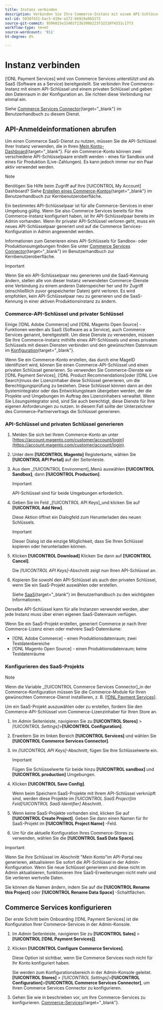 ```yaml
---
title: Instanz verbinden
description: Verbinden Sie Ihre Commerce-Instanz mit einem API-Schlüssel und einem privaten Schlüssel und geben Sie den Datenraum in der Konfiguration an.
exl-id: 5038fd31-bac5-419e-a172-66919a9b5272
source-git-commit: 9596815e31402f23b399b223f3221074331c1773
workflow-type: tm+mt
source-wordcount: '911'
ht-degree: 0%

---
```


# Instanz verbinden

[!DNL Payment Services] wird von Commerce Services unterstützt und als SaaS (Software as a Service) bereitgestellt. Sie verbinden Ihre Commerce-Instanz mit einem API-Schlüssel und einem privaten Schlüssel und geben den Datenraum in der Konfiguration an. Sie richten diese Verbindung nur einmal ein.

Siehe [Commerce Services Connector](https://docs.magento.com/user-guide/system/saas.html){target=&quot;_blank&quot;} im Benutzerhandbuch zu diesem Dienst.

## API-Anmeldeinformationen abrufen

Um einen Commerce SaaS-Dienst zu nutzen, müssen Sie die API-Schlüssel Ihrer Instanz verwenden, die in Ihren [Mein Konto-Dashboard](https://account.magento.com/customer/account/login){target=&quot;_blank&quot;}. Für ein Commerce-Konto können zwei verschiedene API-Schlüsselpaare erstellt werden - eines für Sandbox und eines für Produktion (Live-Zahlungen). Es kann jedoch immer nur ein Paar aktiv verwendet werden.

>[!NOTE]
>
>Benötigen Sie Hilfe beim Zugriff auf Ihre [!UICONTROL My Account] Dashboard? Siehe [Erstellen eines Commerce-Kontos](https://docs.magento.com/user-guide/magento/magento-account-create.html){target=&quot;_blank&quot;} im Benutzerhandbuch zur Kernbenutzeroberfläche.

Ein bestimmtes API-Schlüsselpaar ist für alle Commerce-Services in einer Umgebung gültig. Wenn Sie also Commerce Services bereits für Ihre Commerce-Instanz konfiguriert haben, ist Ihr API-Schlüsselpaar bereits im Admin vorhanden. Wenn Ihr privater API-Schlüssel verloren geht, muss ein neues API-Schlüsselpaar generiert und auf die Commerce Services-Konfiguration in Admin angewendet werden.

Informationen zum Generieren eines API-Schlüssels für Sandbox- oder Produktionsumgebungen finden Sie unter [Commerce Services Connector](https://docs.magento.com/user-guide/system/saas.html){target=&quot;_blank&quot;} im Benutzerhandbuch zur Kernbenutzeroberfläche.

>[!IMPORTANT]
>
>Wenn Sie ein API-Schlüsselpaar neu generieren und die SaaS-Kennung ändern, stellen alle von dieser Instanz verwendeten Commerce-Dienste eine Verbindung zu einem anderen Datenspeicher her und Ihr Zugriff (einschließlich zuvor gespeicherter Daten) geht verloren. Es wird empfohlen, kein API-Schlüsselpaar neu zu generieren und die SaaS-Kennung in einer aktiven Produktionsinstanz zu ändern.

### Commerce-API-Schlüssel und privater Schlüssel

Einige [!DNL Adobe Commerce] und [!DNL Magento Open Source] -Funktionen werden als SaaS (Software as a Service), auch Commerce Services genannt, bereitgestellt. Um diese Dienste zu verwenden, müssen Sie Ihre Commerce-Instanz mithilfe eines API-Schlüssels und eines privaten Schlüssels mit diesen Diensten verbinden und den gewünschten Datenraum im [Konfiguration](https://docs.magento.com/user-guide/configuration/services/saas.html){target=&quot;_blank&quot;}.

Wenn Sie ein Commerce-Konto erstellen, das durch eine MageID identifiziert wird, können Sie einen Commerce-API-Schlüssel und einen privaten Schlüssel generieren. So verwenden Sie Commerce-Dienste wie [!DNL Payment Services], [!DNL Product Recommendations]oder [!DNL Live Search]muss der Lizenzinhaber diese Schlüssel generieren, um die Berechtigungsprüfung zu bestehen. Diese Schlüssel können dann an den Systemintegrator oder das Entwicklungsteam übergeben werden, der die Projekte und Umgebungen im Auftrag des Lizenzinhabers verwaltet. Wenn Sie Lösungsintegrator sind, sind Sie auch berechtigt, diese Dienste für Ihre eigenen Anforderungen zu nutzen. In diesem Fall sollte der Unterzeichner des Commerce-Partnervertrags die Schlüssel generieren.

### API-Schlüssel und privaten Schlüssel generieren

1. Melden Sie sich bei Ihrem Commerce-Konto an unter [https://account.magento.com/customer/account/login](https://account.magento.com/customer/account/login).
1. Unter dem **[!UICONTROL Magento]** Registerkarte, wählen Sie **[!UICONTROL API Portal]** auf der Seitenleiste.
1. Aus dem _[!UICONTROL Environment]_Menü auswählen **[!UICONTROL Sandbox]**, dann **[!UICONTROL Production]**.

   >[!IMPORTANT]
   >
   >API-Schlüssel sind für beide Umgebungen erforderlich.

1. Geben Sie im Feld _[!UICONTROL API Keys]_und klicken Sie auf **[!UICONTROL Add New]**.

   Diese Aktion öffnet ein Dialogfeld zum Herunterladen des neuen Schlüssels.

   >[!IMPORTANT]
   >
   >Dieser Dialog ist die einzige Möglichkeit, dass Sie Ihren Schlüssel kopieren oder herunterladen können.

1. Klicken **[!UICONTROL Download]** Klicken Sie dann auf **[!UICONTROL Cancel]**.

   Die _[!UICONTROL API Keys]_-Abschnitt zeigt nun Ihren API-Schlüssel an.

1. Kopieren Sie sowohl den API-Schlüssel als auch den privaten Schlüssel, wenn Sie ein SaaS-Projekt auswählen oder erstellen.

   Siehe [SaaS](https://docs.magento.com/user-guide/system/saas.html){target=&quot;_blank&quot;} im Benutzerhandbuch zu den wichtigsten Informationen.

Derselbe API-Schlüssel kann für alle Instanzen verwendet werden, aber jede Instanz muss über einen eigenen SaaS-Datenraum verfügen.

Wenn Sie ein SaaS-Projekt erstellen, generiert Commerce je nach Ihrer Commerce-Lizenz einen oder mehrere SaaS-Datenräume:

* [!DNL Adobe Commerce] - einen Produktionsdatenraum; zwei Testdatenbereiche
* [!DNL Magento Open Source] - einen Produktionsdatenraum; keine Testdatenräume

### Konfigurieren des SaaS-Projekts

>[!NOTE]
>
>Wenn die Variable _[!UICONTROL Commerce Services Connector]_in der Commerce-Konfiguration müssen Sie die Commerce-Module für Ihren gewünschten Commerce-Dienst installieren, z. B. [[!DNL Payment Services]](install.md).

Um ein SaaS-Projekt auszuwählen oder zu erstellen, fordern Sie den Commerce-API-Schlüssel vom Commerce-Lizenzinhaber für Ihren Store an.

1. Im _Admin_ Seitenleiste, navigieren Sie zu **[!UICONTROL Stores]** > _[!UICONTROL Settings]_>**[!UICONTROL Configuration]**.
1. Erweitern Sie im linken Bereich **[!UICONTROL Services]** und wählen Sie **[!UICONTROL Commerce Services Connector]**.
1. Im _[!UICONTROL API Keys]_-Abschnitt, fügen Sie Ihre Schlüsselwerte ein.

   >[!IMPORTANT]
   >
   >Fügen Sie Schlüsselwerte für beide hinzu **[!UICONTROL sandbox]** und **[!UICONTROL production]** Umgebungen.

1. Klicken **[!UICONTROL Save Config]**.

   Wenn beim Speichern SaaS-Projekte mit Ihrem API-Schlüssel verknüpft sind, werden diese Projekte im _[!UICONTROL SaaS Project]_im Feld_[!UICONTROL SaaS Identifier]_ Abschnitt.

1. Wenn keine SaaS-Projekte vorhanden sind, klicken Sie auf **[!UICONTROL Create Project]**. Geben Sie dann einen Namen für Ihr SaaS-Projekt im **[!UICONTROL Project Name]** -Feld.
1. Um für die aktuelle Konfiguration Ihres Commerce-Stores zu verwenden, wählen Sie die **[!UICONTROL SaaS Data Space]**.

>[!IMPORTANT]
>
>Wenn Sie Ihre Schlüssel im Abschnitt &quot;Mein Konto&quot;im API-Portal neu generieren, aktualisieren Sie sofort die API-Schlüssel in der Admin-Konfiguration. Wenn Sie neue Schlüssel generieren und diese nicht im Admin aktualisieren, funktionieren Ihre SaaS-Erweiterungen nicht mehr und Sie verlieren wertvolle Daten.

Sie können die Namen ändern, indem Sie auf die **[!UICONTROL Rename this Project]** oder **[!UICONTROL Rename Data Space]** -Schaltflächen.

## Commerce Services konfigurieren

Der erste Schritt beim Onboarding [!DNL Payment Services] ist die Konfiguration Ihrer Commerce-Services in der Admin-Konsole.

1. Im _Admin_ Seitenleiste, navigieren Sie zu **[!UICONTROL Sales]** > **[!UICONTROL [!DNL Payment Services]]**.
1. Klicken **[!UICONTROL Configure Commerce Services]**.

   Diese Option ist sichtbar, wenn Sie Commerce Services noch nicht für Ihr Konto konfiguriert haben.

   Sie werden zum Konfigurationsbereich in der Admin-Konsole geleitet. **[!UICONTROL Stores]** > _[!UICONTROL Settings]_>**[!UICONTROL Configuration]**>**[!UICONTROL Commerce Services Connector]**, um Ihren Commerce Services Connector zu konfigurieren.

1. Gehen Sie wie in beschrieben vor, um Ihre Commerce-Services zu konfigurieren. [Commerce-Services](https://docs.magento.com/user-guide/system/saas.html#createsaasenv){target=&quot;_blank&quot;}.
